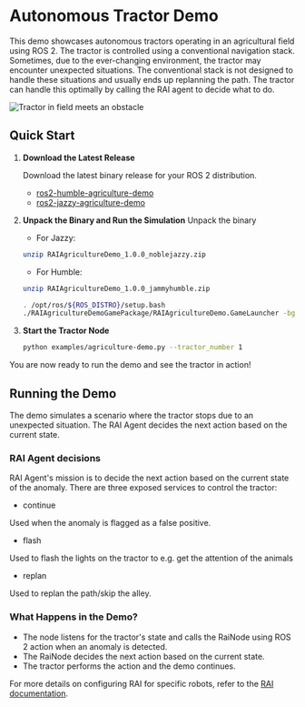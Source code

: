 # Autonomous Tractor Demo

This demo showcases autonomous tractors operating in an agricultural field using ROS 2. The tractor is controlled using a conventional navigation stack. Sometimes, due to the ever-changing environment, the tractor may encounter unexpected situations. The conventional stack is not designed to handle these situations and usually ends up replanning the path. The tractor can handle this optimally by calling the RAI agent to decide what to do.

![Tractor in field meets an obstacle](../imgs/agriculture_demo.gif)

## Quick Start

1. **Download the Latest Release**

   Download the latest binary release for your ROS 2 distribution.

   - [ros2-humble-agriculture-demo](https://robotec-ml-roscon2024-demos.s3.eu-central-1.amazonaws.com/ROSCON_Release/RAIAgricultureDemo_1.0.0_jammyhumble.zip)
   - [ros2-jazzy-agriculture-demo](https://robotec-ml-roscon2024-demos.s3.eu-central-1.amazonaws.com/ROSCON_Release/RAIAgricultureDemo_1.0.0_noblejazzy.zip)

2. **Unpack the Binary and Run the Simulation**
   Unpack the binary

   - For Jazzy:

   ```bash
   unzip RAIAgricultureDemo_1.0.0_noblejazzy.zip
   ```

   - For Humble:

   ```bash
   unzip RAIAgricultureDemo_1.0.0_jammyhumble.zip
   ```

   ```bash
   . /opt/ros/${ROS_DISTRO}/setup.bash
   ./RAIAgricultureDemoGamePackage/RAIAgricultureDemo.GameLauncher -bg_ConnectToAssetProcessor=0
   ```

3. **Start the Tractor Node**

   ```bash
   python examples/agriculture-demo.py --tractor_number 1
   ```

You are now ready to run the demo and see the tractor in action!

## Running the Demo

The demo simulates a scenario where the tractor stops due to an unexpected situation. The RAI Agent decides the next action based on the current state.

### RAI Agent decisions

RAI Agent's mission is to decide the next action based on the current state of the anomaly. There are three exposed services to control the tractor:

- continue

Used when the anomaly is flagged as a false positive.

- flash

Used to flash the lights on the tractor to e.g. get the attention of the animals

- replan

Used to replan the path/skip the alley.

### What Happens in the Demo?

- The node listens for the tractor's state and calls the RaiNode using ROS 2 action when an anomaly is detected.
- The RaiNode decides the next action based on the current state.
- The tractor performs the action and the demo continues.

For more details on configuring RAI for specific robots, refer to the [RAI documentation](../create_robots_whoami.md).
